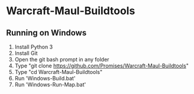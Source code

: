 # Warcraft-Maul-Buildtools


## Running on Windows
1. Install Python 3
2. Install Git
3. Open the git bash prompt in any folder
4. Type "git clone https://github.com/Promises/Warcraft-Maul-Buildtools"
5. Type "cd Warcraft-Maul-Buildtools"
12. Run 'Windows-Build.bat'
13. Run 'Windows-Run-Map.bat'

